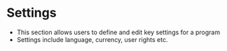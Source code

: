 # Settings
- This section allows users to define and edit key settings for a program
- Settings include language, currency, user rights etc.